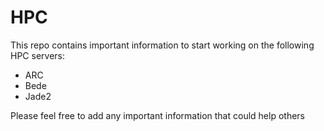 # HPC
This repo contains important information to start working on the following HPC servers: 
* ARC
* Bede
* Jade2

Please feel free to add any important information that could help others

